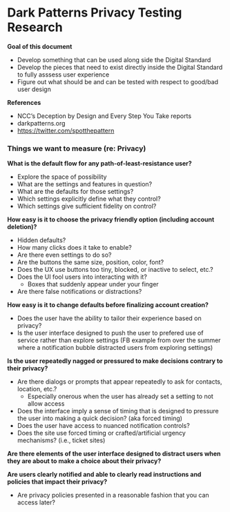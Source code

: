 # Dark Patterns Privacy Testing Research
**Goal of this document**
  * Develop something that can be used along side the Digital Standard
  * Develop the pieces that need to exist directly inside the Digital Standard to fully asssess user experience
  * Figure out what should be and can be tested with respect to good/bad user design

**References**
  * NCC’s Deception by Design and Every Step You Take reports
  * darkpatterns.org
  * https://twitter.com/spotthepattern
 
### Things we want to measure (re: Privacy)
**What is the default flow for any path-of-least-resistance user?**
 * Explore the space of possibility
 * What are the settings and features in question?
 * What are the defaults for those settings?
 * Which settings explicitly define what they control?
 * Which settings give sufficient fidelity on control?

**How easy is it to choose the privacy friendly option (including account deletion)?**
  * Hidden defaults? 
  * How many clicks does it take to enable?
  * Are there even settings to do so?
  * Are the buttons the same size, position, color, font? 
  * Does the UX use buttons too tiny, blocked, or inactive to select, etc.?
  * Does the UI fool users into interacting with it?
    * Boxes that suddenly appear under your finger
  * Are there false notifications or distractions?

**How easy is it to change defaults before finalizing account creation?**
  * Does the user have the ability to tailor their experience based on privacy?
  * Is the user interface designed to push the user to prefered use of service rather than explore settings (FB example from over the summer where a notification bubble distracted users from exploring settings)

**Is the user repeatedly nagged or pressured to make decisions contrary to their privacy?**
  * Are there dialogs or prompts that appear repeatedly to ask for contacts, location, etc.?
    * Especially onerous when the user has already set a setting to not allow access
  * Does the interface imply a sense of timing that is designed to pressure the user into making a quick decision? (aka forced timing)
  * Does the user have access to nuanced notification controls? 
  * Does the site use forced timing or crafted/artificial urgency mechanisms? (i.e., ticket sites)

**Are there elements of the user interface designed to distract users when they are about to make a choice about their privacy?**

**Are users clearly notified and able to clearly read instructions and policies that impact their privacy?**
  * Are privacy policies presented in a reasonable fashion that you can access later?
